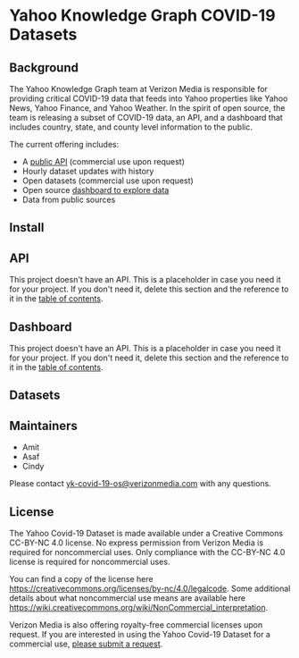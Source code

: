 # Yahoo Knowledge Graph COVID-19 Datasets

## Background

The Yahoo Knowledge Graph team at Verizon Media is responsible for providing critical COVID-19 data that feeds into Yahoo properties like Yahoo News, Yahoo Finance, and Yahoo Weather. In the spirit of open source, the team is releasing a subset of COVID-19 data, an API, and a dashboard that includes country, state, and county level information to the public. 

The current offering includes:
* A [public API](https://github.com/yahoo/covid-19-api/) (commercial use upon request)
* Hourly dataset updates with history 
* Open datasets (commercial use upon request)
* Open source [dashboard to explore data](https://github.com/yahoo/covid-19-dashboard/)
* Data from public sources

## Install

## API

This project doesn't have an API. This is a placeholder in case you need it for your project. If you don't need it, delete this section and the reference to it in the [table of contents](#table-of-contents).

## Dashboard

This project doesn't have an API. This is a placeholder in case you need it for your project. If you don't need it, delete this section and the reference to it in the [table of contents](#table-of-contents).

## Datasets


## Maintainers

+ Amit 
+ Asaf
+ Cindy

Please contact yk-covid-19-os@verizonmedia.com with any questions.

## License

The Yahoo Covid-19 Dataset is made available under a Creative Commons CC-BY-NC 4.0 license.  No express permission from Verizon Media is required for noncommercial uses.  Only compliance with the CC-BY-NC 4.0 license is required for noncommercial uses.

You can find a copy of the license here https://creativecommons.org/licenses/by-nc/4.0/legalcode.  Some additional details about what noncommercial use means are available here https://wiki.creativecommons.org/wiki/NonCommercial_interpretation.

Verizon Media is also offering royalty-free commercial licenses upon request.  If you are interested in using the Yahoo Covid-19 Dataset for a commercial use, [please submit a request](https://docs.google.com/forms/d/e/1FAIpQLSdINfXR6S0ZmOGSvdvg4WUKzhqvDxltLoa4q4btQ4gkJokTPw/viewform).
